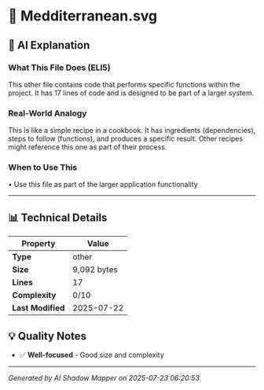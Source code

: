 # 📄 Medditerranean.svg

## 🤖 AI Explanation

### What This File Does (ELI5)
This other file contains code that performs specific functions within the project. It has 17 lines of code and is designed to be part of a larger system.

### Real-World Analogy
This is like a simple recipe in a cookbook. It has ingredients (dependencies), steps to follow (functions), and produces a specific result. Other recipes might reference this one as part of their process.

### When to Use This
• Use this file as part of the larger application functionality

---

## 📊 Technical Details

| Property | Value |
|----------|-------|
| **Type** | other |
| **Size** | 9,092 bytes |
| **Lines** | 17 |
| **Complexity** | 0/10 |
| **Last Modified** | 2025-07-22 |

## 💡 Quality Notes

- ✅ **Well-focused** - Good size and complexity

---
*Generated by AI Shadow Mapper on 2025-07-23 06:20:53*